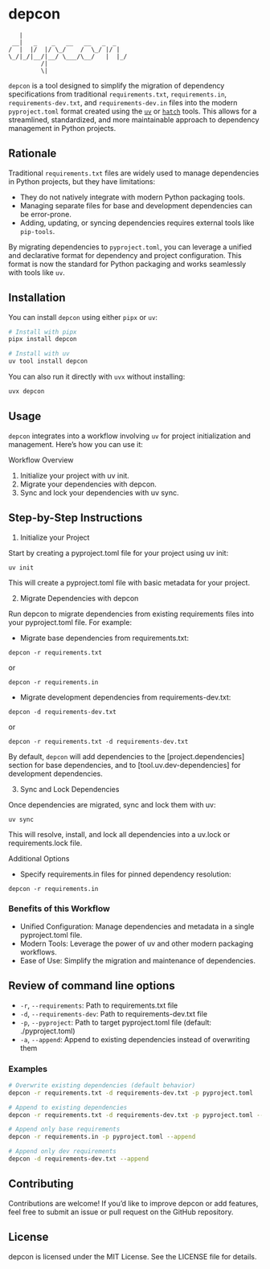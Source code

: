 # depcon

```
   |                             
 __|   _    _   __   __   _  _   
/  |  |/  |/ \_/    /  \_/ |/ |  
\_/|_/|__/|__/ \___/\__/   |  |_/
         /|                      
         \|                      
```

`depcon` is a tool designed to simplify the migration of dependency specifications from traditional `requirements.txt`, `requirements.in`, `requirements-dev.txt`, and `requirements-dev.in` files into the modern `pyproject.toml` format created using the [`uv`](https://docs.astral.sh/uv/) or [`hatch`](https://github.com/pypa/hatch) tools. This allows for a streamlined, standardized, and more maintainable approach to dependency management in Python projects.

## Rationale

Traditional `requirements.txt` files are widely used to manage dependencies in Python projects, but they have limitations:

- They do not natively integrate with modern Python packaging tools.
- Managing separate files for base and development dependencies can be error-prone.
- Adding, updating, or syncing dependencies requires external tools like `pip-tools`.

By migrating dependencies to `pyproject.toml`, you can leverage a unified and declarative format for dependency and project configuration. This format is now the standard for Python packaging and works seamlessly with tools like `uv`.

## Installation

You can install `depcon` using either `pipx` or `uv`:

```bash
# Install with pipx
pipx install depcon

# Install with uv
uv tool install depcon
```

You can also run it directly with `uvx` without installing:

```bash
uvx depcon
```

## Usage

`depcon` integrates into a workflow involving `uv` for project initialization and management. Here’s how you can use it:

Workflow Overview
1.	Initialize your project with uv init.
2.	Migrate your dependencies with depcon.
3.	Sync and lock your dependencies with uv sync.

## Step-by-Step Instructions

1. Initialize your Project

Start by creating a pyproject.toml file for your project using uv init:

```
uv init
```

This will create a pyproject.toml file with basic metadata for your project.

2. Migrate Dependencies with depcon

Run depcon to migrate dependencies from existing requirements files into your pyproject.toml file. For example:

* Migrate base dependencies from requirements.txt:

```
depcon -r requirements.txt
```
or 
```
depcon -r requirements.in
```

* Migrate development dependencies from requirements-dev.txt:

```
depcon -d requirements-dev.txt
```
or
```
depcon -r requirements.txt -d requirements-dev.txt
```

By default, `depcon` will add dependencies to the [project.dependencies] section for base dependencies, and to [tool.uv.dev-dependencies] for development dependencies.

3. Sync and Lock Dependencies

Once dependencies are migrated, sync and lock them with uv:

```
uv sync
```

This will resolve, install, and lock all dependencies into a uv.lock or requirements.lock file.

Additional Options

* Specify requirements.in files for pinned dependency resolution:

```
depcon -r requirements.in
```

### Benefits of this Workflow

* Unified Configuration: Manage dependencies and metadata in a single pyproject.toml file.
* Modern Tools: Leverage the power of uv and other modern packaging workflows.
* Ease of Use: Simplify the migration and maintenance of dependencies.

## Review of command line options

- `-r`, `--requirements`: Path to requirements.txt file
- `-d`, `--requirements-dev`: Path to requirements-dev.txt file
- `-p`, `--pyproject`: Path to target pyproject.toml file (default: ./pyproject.toml)
- `-a`, `--append`: Append to existing dependencies instead of overwriting them

### Examples

```bash
# Overwrite existing dependencies (default behavior)
depcon -r requirements.txt -d requirements-dev.txt -p pyproject.toml

# Append to existing dependencies
depcon -r requirements.txt -d requirements-dev.txt -p pyproject.toml --append

# Append only base requirements
depcon -r requirements.in -p pyproject.toml --append

# Append only dev requirements
depcon -d requirements-dev.txt --append
```

## Contributing

Contributions are welcome! If you’d like to improve depcon or add features, feel free to submit an issue or pull request on the GitHub repository.

## License

depcon is licensed under the MIT License. See the LICENSE file for details.